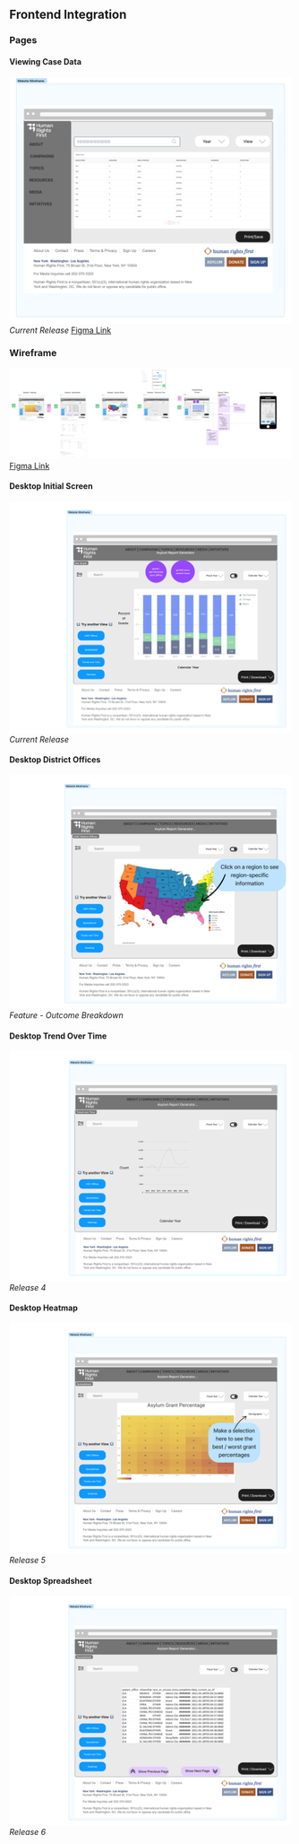 ## Frontend Integration

### Pages
#### Viewing Case Data
![Viewing Case Data](../documentation/images/hrf_viewing_case_data.png)
*Current Release*
[Figma Link](https://www.figma.com/file/zrTsnUUki4RsARx5GqFHBR/Viewing-Case-Data?node-id=0%3A1)

### Wireframe
![Wireframe](../documentation/images/hrf_wireframe.jpg)
[Figma Link](https://www.figma.com/file/WmbwFYQDSIDnZyemR3OVv8/HRF-ARG-WireFrame?node-id=0%3A1)

#### Desktop Initial Screen
![Initial Screen](../documentation/images/hrf_desktop_initial_screen.png)
*Current Release*

#### Desktop District Offices
![District Offices](../documentation/images/hrf_desktop_district_offices.png)
*Feature - Outcome Breakdown*

#### Desktop Trend Over Time
![Trend Over Time](../documentation/images/hrf_desktop_trend_over_time.png)
*Release 4*

#### Desktop Heatmap
![Heatmap](../documentation/images/hrf_desktop_heatmap.png)
*Release 5*

#### Desktop Spreadsheet
![Spreadsheet](../documentation/images/hrf_desktop_spreadsheet.png)
*Release 6*

